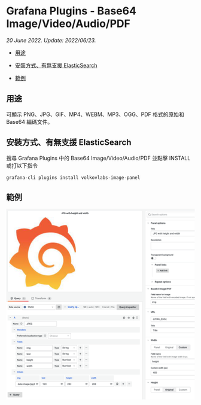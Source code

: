 # Grafana Plugins - Base64 Image/Video/Audio/PDF

*20 June 2022. Update: 2022/06/23.*

* [用途](#use)

* [安裝方式、有無支援 ElasticSearch](#install)

* [範例](#example)

<h2 id="use">用途</h2>

可顯示 PNG、JPG、GIF、MP4、WEBM、MP3、OGG、PDF 格式的原始和 Base64 編碼文件。

<h2 id="install">安裝方式、有無支援 ElasticSearch</h2>

搜尋 Grafana Plugins 中的 Base64 Image/Video/Audio/PDF 並點擊 INSTALL 或打以下指令

    grafana-cli plugins install volkovlabs-image-panel

<h2 id="example">範例</h2>

![img](Base64.png)

